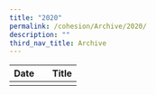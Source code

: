 ```yaml
---
title: "2020"
permalink: /cohesion/Archive/2020/
description: ""
third_nav_title: Archive
---
```

| Date | | Title |
| -------- | -------- | -------- |
|        |     